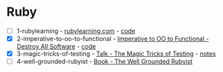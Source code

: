 # Ruby

- [ ] 1-rubylearning - [rubylearning.com](http://rubylearning.com/satishtalim/tutorial.html) - [code](/ruby/1-rubylearning)
- [x] 2-imperative-to-oo-to-functional - [Imperative to OO to Functional - Destroy All Software](https://www.destroyallsoftware.com/screencasts/catalog/imperative-to-oo-to-functional) - [code](/ruby/2-imperative-to-oo-to-functional)
- [x] 3-magic-tricks-of-testing - [Talk - The Magic Tricks of Testing](https://www.youtube.com/watch?v=URSWYvyc42M) - [notes](/ruby/3-magic-tricks-of-testing)
- [ ] 4-well-grounded-rubyist - [Book - The Well Grounded Rubyist](/ruby/4-well-grounded-rubyist)

